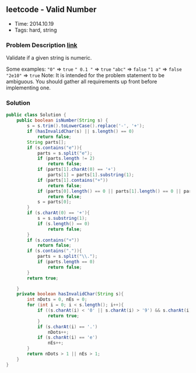 ## leetcode - Valid Number
- Time: 2014.10.19
- Tags: hard, string

### Problem Description [link][1]
Validate if a given string is numeric.

Some examples:
`"0"` => `true`
`" 0.1 "` => `true`
`"abc"` => `false`
`"1 a"` => `false`
`"2e10"` => `true`
Note: It is intended for the problem statement to be ambiguous. You should gather all requirements up front before implementing one.


### Solution
```java
public class Solution {
    public boolean isNumber(String s) {
        s = s.trim().toLowerCase().replace('-', '+');
        if (hasInvalidChar(s) || s.length() == 0)
            return false;
       	String parts[];
        if (s.contains("e")){
			parts = s.split("e");
			if (parts.length != 2)
				return false;
			if (parts[1].charAt(0) == '+')
			    parts[1] = parts[1].substring(1);
			if (parts[1].contains("+"))
			    return false;
			if (parts[0].length() == 0 || parts[1].length() == 0 || parts[1].contains("."))
				return false;
			s = parts[0];
        }
        if (s.charAt(0) == '+'){
			s = s.substring(1);
			if (s.length() == 0)
			    return false;
	    }
	    if (s.contains("+"))
	        return false;
        if (s.contains(".")){
        	parts = s.split("\\.");
        	if (parts.length == 0)
        		return false;
        }
        return true;

    }
    private boolean hasInvalidChar(String s){
        int nDots = 0, nEs = 0;
        for (int i = 0; i < s.length(); i++){
            if ((s.charAt(i) < '0' || s.charAt(i) > '9') && s.charAt(i) != '.' && s.charAt(i) != 'e' && s.charAt(i) != '+'){
                return true;
            }
            if (s.charAt(i) == '.') 
                nDots++;
            if (s.charAt(i) == 'e')
                nEs++;
        }
        return nDots > 1 || nEs > 1;
    }
}
```

[1]: https://oj.leetcode.com/problems/valid-number/ "valid-number"

